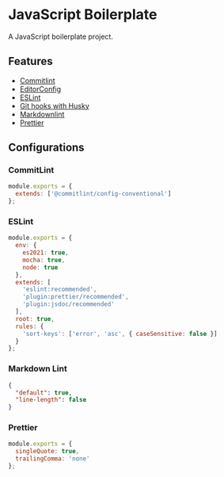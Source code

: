 # JavaScript Boilerplate

A JavaScript boilerplate project.

## Features

- [Commitlint](https://commitlint.js.org/)
- [EditorConfig](https://editorconfig.org/)
- [ESLint](https://eslint.org/)
- [Git hooks with Husky](https://github.com/typicode/husky)
- [Markdownlint](https://github.com/DavidAnson/markdownlint)
- [Prettier](https://prettier.io/)

## Configurations

### CommitLint

```javascript
module.exports = {
  extends: ['@commitlint/config-conventional']
};
```

### ESLint

```javascript
module.exports = {
  env: {
    es2021: true,
    mocha: true,
    node: true
  },
  extends: [
    'eslint:recommended',
    'plugin:prettier/recommended',
    'plugin:jsdoc/recommended'
  ],
  root: true,
  rules: {
    'sort-keys': ['error', 'asc', { caseSensitive: false }]
  }
};
```

### Markdown Lint

```json
{
  "default": true,
  "line-length": false
}
```

### Prettier

```javascript
module.exports = {
  singleQuote: true,
  trailingComma: 'none'
};
```
